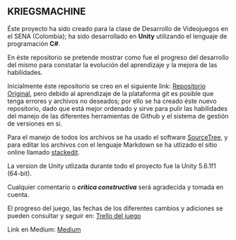 **KRIEGSMACHINE**
-------------

Éste proyecto ha sido creado para la clase de Desarrollo de Videojuegos en el SENA (Colombia); ha sido desarrollado en **Unity** utilizando el lenguaje de programación **C#**.

En éste repositorio se pretende mostrar como fue el progreso del desarrollo del mismo para constatar la evolución del aprendizaje y la mejora de las habilidades.

Inicialmente éste repositorio se creo en el siguiente link: [Repositorio Original](https://github.com/sebaspb/MaquinaDeGuerra/), pero debido al aprendizaje de la plataforma git es posible que tenga errores y archivos no deseados; por ello se ha creado éste nuevo repositorio, dado que está mejor ordenado y sirve para pulir las habilidades del manejo de las diferentes herramientas de Github y el sistema de gestión de versiones en si.

Para el manejo de todos los archivos se ha usado el software [SourceTree](https://www.sourcetreeapp.com), y para editar los archivos con el lenguaje Markdown se ha utlizado el sitio online llamado [stackedit](https://stackedit.io/editor).

La version de Unity utlizada durante todo el proyecto fue la Unity 5.6.1f1 (64-bit).

Cualquier comentario o ***crítica constructiva*** será agradecida y tomada en cuenta.

El progreso del juego, las fechas de los diferentes cambios y adiciones se pueden consultar y seguir en:
[Trello del juego](https://trello.com/b/BZeFGE3E/desarollo-del-primer-videojuego)

Link en Medium:
[Medium](https://medium.com/@sebaspb0202/english-2eb5cc9c735d)

